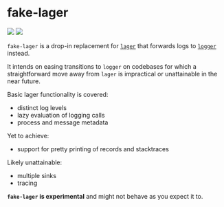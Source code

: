 # fake-lager

[![](https://img.shields.io/hexpm/v/fake-lager.svg?style=flat)](https://hex.pm/packages/fake-lager)
[![](https://github.com/g-andrade/fake-lager/workflows/ci/badge.svg)](https://github.com/g-andrade/fake-lager/actions/workflows/ci.yml/badge.svg)

`fake-lager` is a drop-in replacement for
[`lager`](https://github.com/erlang-lager/lager/) that forwards logs to
[`logger`](http://erlang.org/doc/man/logger.html) instead.

It intends on easing transitions to `logger` on codebases for which a
straightforward move away from `lager` is impractical or unattainable in
the near future.

Basic lager functionality is covered:

- distinct log levels
- lazy evaluation of logging calls
- process and message metadata

Yet to achieve:

- support for pretty printing of records and stacktraces

Likely unattainable:

- multiple sinks
- tracing

**`fake-lager` is experimental** and might not behave as you expect it to.
